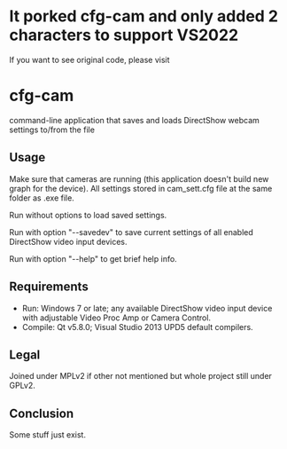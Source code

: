 # It porked cfg-cam and only added 2 characters to support VS2022 #
If you want to see original code, please visit 

# cfg-cam #
command-line application that saves and loads DirectShow webcam settings to/from the file

## Usage ##
Make sure that cameras are running (this application doesn't build new graph for the device).
All settings stored in cam_sett.cfg file at the same folder as .exe file.

Run without options to load saved settings.

Run with option "--savedev" to save current settings of all enabled DirectShow video input devices.

Run with option "--help" to get brief help info.

## Requirements ##
- Run: Windows 7 or late; any available DirectShow video input device with adjustable Video Proc Amp or Camera Control.
- Compile: Qt v5.8.0; Visual Studio 2013 UPD5 default compilers.

## Legal ##
Joined under MPLv2 if other not mentioned but whole project still under GPLv2.

## Conclusion ##
Some stuff just exist.
